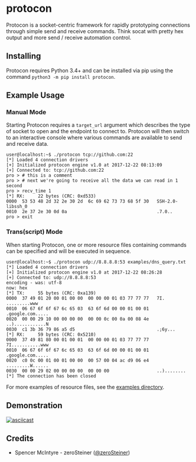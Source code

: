 # protocon
Protocon is a socket-centric framework for rapidly prototyping connections
through simple send and receive commands. Think socat with pretty hex output
and more send / receive automation control.

## Installing
Protocon requires Python 3.4+ and can be installed via pip using the command
`python3 -m pip install protocon`.

## Example Usage
### Manual Mode
Starting Protocon requires a `target_url` argument which describes the type of
socket to open and the endpoint to connect to. Protocon will then switch to an
interactive console where various commands are available to send and receive
data.

```
user@localhost:~$ ./protocon tcp://github.com:22
[*] Loaded 4 connection drivers
[+] Initialized protocon engine v1.0 at 2017-12-22 08:13:09
[+] Connected to: tcp://github.com:22
pro > # this is a comment
pro > # next we're going to receive all the data we can read in 1 second
pro > recv_time 1
[*] RX:     22 bytes (CRC: 0xd533)
0000  53 53 48 2d 32 2e 30 2d  6c 69 62 73 73 68 5f 30   SSH-2.0-libssh_0
0010  2e 37 2e 30 0d 0a                                  .7.0..          
pro > exit
```

### Trans(script) Mode
When starting Protocon, one or more resource files containing commands can be
specified and will be executed in sequence.

```
user@localhost:~$ ./protocon udp://8.8.8.8:53 examples/dns_query.txt       
[*] Loaded 4 connection drivers
[+] Initialized protocon engine v1.0 at 2017-12-22 08:26:28
[+] Connected to: udp://8.8.8.8:53
encoding - was: utf-8
now: hex
[*] TX:     55 bytes (CRC: 0xa139)
0000  37 49 01 20 00 01 00 00  00 00 00 01 03 77 77 77   7I. .........www
0010  06 67 6f 6f 67 6c 65 03  63 6f 6d 00 00 01 00 01   .google.com.....
0020  00 00 29 10 00 00 00 00  00 00 0c 00 0a 00 08 4e   ..)............N
0030  c1 3b 36 79 86 a5 d5                               .;6y...         
[*] RX:     59 bytes (CRC: 0x5210)
0000  37 49 81 80 00 01 00 01  00 00 00 01 03 77 77 77   7I...........www
0010  06 67 6f 6f 67 6c 65 03  63 6f 6d 00 00 01 00 01   .google.com.....
0020  c0 0c 00 01 00 01 00 00  00 57 00 04 ac d9 06 e4   .........W......
0030  00 00 29 02 00 00 00 00  00 00 00                  ..)........     
[*] The connection has been closed
```

For more examples of resource files, see the [examples directory][1].

## Demonstration
[![asciicast](https://asciinema.org/a/153917.png)](https://asciinema.org/a/153917)

## Credits
 - Spencer McIntyre - zeroSteiner ([@zeroSteiner](https://twitter.com/zeroSteiner))

[1]: https://github.com/zeroSteiner/protocon/tree/master/examples

